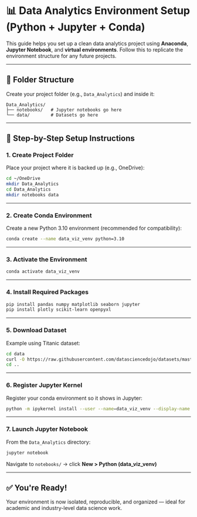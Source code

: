 # 📊 Data Analytics Environment Setup (Python + Jupyter + Conda)

This guide helps you set up a clean data analytics project using **Anaconda**, **Jupyter Notebook**, and **virtual environments**. Follow this to replicate the environment structure for any future projects.

---

## 📁 Folder Structure

Create your project folder (e.g., `Data_Analytics`) and inside it:

```
Data_Analytics/
├── notebooks/   # Jupyter notebooks go here
└── data/        # Datasets go here
```

---

## 🔧 Step-by-Step Setup Instructions

### 1. Create Project Folder

Place your project where it is backed up (e.g., OneDrive):

```bash
cd ~/OneDrive
mkdir Data_Analytics
cd Data_Analytics
mkdir notebooks data
```

---

### 2. Create Conda Environment

Create a new Python 3.10 environment (recommended for compatibility):

```bash
conda create --name data_viz_venv python=3.10
```

---

### 3. Activate the Environment

```bash
conda activate data_viz_venv
```

---

### 4. Install Required Packages

```bash
pip install pandas numpy matplotlib seaborn jupyter
pip install plotly scikit-learn openpyxl
```

---

### 5. Download Dataset

Example using Titanic dataset:

```bash
cd data
curl -O https://raw.githubusercontent.com/datasciencedojo/datasets/master/titanic.csv
cd ..
```

---

### 6. Register Jupyter Kernel

Register your conda environment so it shows in Jupyter:

```bash
python -m ipykernel install --user --name=data_viz_venv --display-name "Python (data_viz_venv)"
```

---

### 7. Launch Jupyter Notebook

From the `Data_Analytics` directory:

```bash
jupyter notebook
```

Navigate to `notebooks/` → click **New > Python (data_viz_venv)**

---

## ✅ You're Ready!

Your environment is now isolated, reproducible, and organized — ideal for academic and industry-level data science work.

